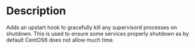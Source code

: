 Description
===========

Adds an upstart hook to gracefully kill any supervisord processes on shutdown.
This is used to ensure some services properly shutdown as by default CentOS6
does not allow much time.

